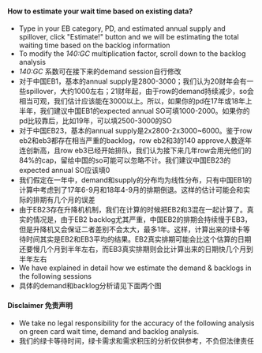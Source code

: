 #### How to estimate your wait time based on existing data?
* Type in your EB category, PD, and estimated annual supply and spillover, click "Estimate!" button and we will be estimating the total waiting time based on the backlog information
* To modify the _140:GC_ multiplication factor, scroll down to the backlog analysis
*  _140:GC_ 系数可在接下来的demand session自行修改
* 对于中国EB1，基本的annual supply是2800-3000；我们认为20财年会有一些spillover，大约1000左右；21财年起，由于row的demand持续减少，so会相当可观，我们估计应该能在3000以上。所以，如果你的pd在17年或18年上半年，我们建议中国EB1的expected annual SO可填1000-2000。如果你的pd比较靠后，比如19年，可以填2500-3000的SO
* 对于中国EB23，基本的annual supply是2x2800-2x3000~6000。鉴于row eb2和eb3都存在相当严重的backlog，row eb2和3的140 approve人数逐年连创新高，且row eb3已经开始排队，我们认为接下来几年row会用光他们的84%的cap，留给中国的so可能可以忽略不计。我们建议中国EB23的expected annual SO应该填0
* 我们假定在一年中，demand和supply的分布均为线性分布，只有中国EB1的计算中考虑到了17年6-9月和18年4-9月的排期倒退。这样的估计可能会和实际的排期有几个月的误差
* 由于EB23存在升降机机制，我们在计算的时候把EB2和3混在一起计算了。真实的情况是，由于EB2 backlog尤其严重，中国EB2的排期会持续慢于EB3，但是升降机又会保证二者差别不会太大，最多1年。这样，计算出来的绿卡等待时间其实是EB2和EB3平均的结果。EB2真实排期可能会比这个估算的日期还要慢几个月到半年左右，而EB3真实排期则会比计算出来的日期快几个月到半年左右
* We have explained in detail how we estimate the demand & backlogs in the following sessions
* 具体的demand和backlog分析请见下面两个图

#### Disclaimer 免责声明
* We take no legal responsibility for the accuracy of the following analysis on green card wait time, demand and backlog analysis.
* 我们的绿卡等待时间，绿卡需求和需求积压的分析仅供参考，不负但法律责任
